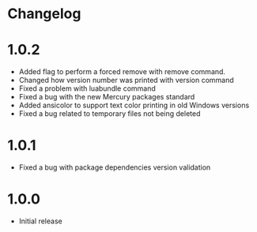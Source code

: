# Changelog

# 1.0.2
- Added flag to perform a forced remove with remove command.
- Changed how version number was printed with version command
- Fixed a problem with luabundle command
- Fixed a bug with the new Mercury packages standard
- Added ansicolor to support text color printing in old Windows versions
- Fixed a bug related to temporary files not being deleted

# 1.0.1
- Fixed a bug with package dependencies version validation

# 1.0.0
- Initial release